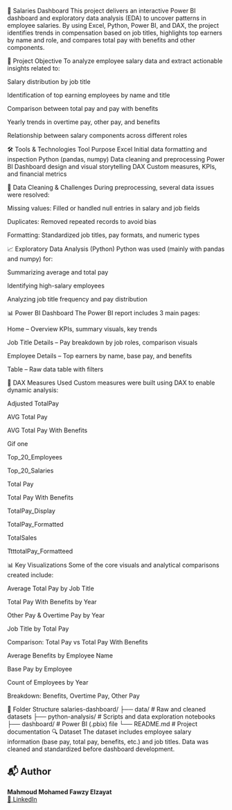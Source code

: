 💼 Salaries Dashboard
This project delivers an interactive Power BI dashboard and exploratory data analysis (EDA) to uncover patterns in employee salaries. By using Excel, Python, Power BI, and DAX, the project identifies trends in compensation based on job titles, highlights top earners by name and role, and compares total pay with benefits and other components.

🎯 Project Objective
To analyze employee salary data and extract actionable insights related to:

Salary distribution by job title

Identification of top earning employees by name and title

Comparison between total pay and pay with benefits

Yearly trends in overtime pay, other pay, and benefits

Relationship between salary components across different roles

🛠️ Tools & Technologies
Tool	Purpose
Excel	Initial data formatting and inspection
Python (pandas, numpy)	Data cleaning and preprocessing
Power BI	Dashboard design and visual storytelling
DAX	Custom measures, KPIs, and financial metrics

🧪 Data Cleaning & Challenges
During preprocessing, several data issues were resolved:

Missing values: Filled or handled null entries in salary and job fields

Duplicates: Removed repeated records to avoid bias

Formatting: Standardized job titles, pay formats, and numeric types

📈 Exploratory Data Analysis (Python)
Python was used (mainly with pandas and numpy) for:

Summarizing average and total pay

Identifying high-salary employees

Analyzing job title frequency and pay distribution

📊 Power BI Dashboard
The Power BI report includes 3 main pages:

Home – Overview KPIs, summary visuals, key trends

Job Title Details – Pay breakdown by job roles, comparison visuals

Employee Details – Top earners by name, base pay, and benefits

Table – Raw data table with filters

📌 DAX Measures Used
Custom measures were built using DAX to enable dynamic analysis:

Adjusted TotalPay

AVG Total Pay

AVG Total Pay With Benefits

Gif one

Top_20_Employees

Top_20_Salaries

Total Pay

Total Pay With Benefits

TotalPay_Display

TotalPay_Formatted

TotalSales

TtttotalPay_Formatteed

📊 Key Visualizations
Some of the core visuals and analytical comparisons created include:

Average Total Pay by Job Title

Total Pay With Benefits by Year

Other Pay & Overtime Pay by Year

Job Title by Total Pay

Comparison: Total Pay vs Total Pay With Benefits

Average Benefits by Employee Name

Base Pay by Employee

Count of Employees by Year

Breakdown: Benefits, Overtime Pay, Other Pay

📂 Folder Structure
salaries-dashboard/
├── data/                  # Raw and cleaned datasets
├── python-analysis/       # Scripts and data exploration notebooks
├── dashboard/             # Power BI (.pbix) file
└── README.md              # Project documentation
🔍 Dataset
The dataset includes employee salary information (base pay, total pay, benefits, etc.) and job titles. Data was cleaned and standardized before dashboard development.

## 📬 Author

**Mahmoud Mohamed Fawzy Elzayat**  
[🔗 LinkedIn](https://www.linkedin.com/in/mahmoud-elzayat-data-analysis)
